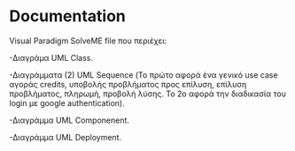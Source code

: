 # Documentation

Visual Paradigm SolveME file που περιέχει:

-Διαγράμα UML Class.

-Διαγράμματα (2) UML Sequence (Το πρώτο αφορά ένα γενικό use case αγοράς credits, υποβολής προβλήματος προς επίλυση, επίλυση προβλήματος, πληρωμή, προβολή λύσης. Το 2ο αφορά την διαδικασία του login με google authentication).

-Διαγράμμα UML Componenent.

-Διαγράμμα UML Deployment. 


